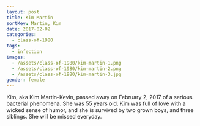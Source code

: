 ```yaml
---
layout: post
title: Kim Martin
sortKey: Martin, Kim
date: 2017-02-02
categories:
  - class-of-1980
tags:
  - infection
images:
  - /assets/class-of-1980/kim-martin-1.png
  - /assets/class-of-1980/kim-martin-2.png
  - /assets/class-of-1980/kim-martin-3.jpg
gender: female
---
```

Kim, aka Kim Martin-Kevin, passed away on February 2, 2017 of a serious bacterial phenomena.  She was 55 years old.  Kim was full of love with a wicked sense of humor, and she is survived by two grown boys, and three siblings.  She will be missed everyday.
